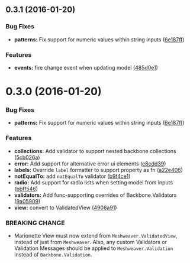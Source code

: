 <a name="0.3.1"></a>
## 0.3.1 (2016-01-20)


### Bug Fixes

* **patterns:** Fix support for numeric values within string inputs ([6e187ff](https://github.com/aranasoft/meshweaver/commit/6e187ff))

### Features

* **events:** fire change event when updating model ([485d0e1](https://github.com/aranasoft/meshweaver/commit/485d0e1))


<a name="0.3.0"></a>
# 0.3.0 (2016-01-20)


### Bug Fixes

* **patterns:** Fix support for numeric values within string inputs ([6e187ff](https://github.com/aranasoft/meshweaver/commit/6e187ff))

### Features

* **collections:** Add validator to support nested backbone collections ([5cb026a](https://github.com/aranasoft/meshweaver/commit/5cb026a))
* **error:** Add support for alternative error ui elements ([e8cdd39](https://github.com/aranasoft/meshweaver/commit/e8cdd39))
* **labels:** Override `label` formatter to support property as fn ([a22e406](https://github.com/aranasoft/meshweaver/commit/a22e406))
* **notEqualTo:** add `notEqualTo` validator ([b9f4ce1](https://github.com/aranasoft/meshweaver/commit/b9f4ce1))
* **radio:** Add support for radio lists when setting model from inputs ([bbff546](https://github.com/aranasoft/meshweaver/commit/bbff546))
* **validators:** Add func-supporting overrides of Backbone.Validators ([9a05909](https://github.com/aranasoft/meshweaver/commit/9a05909))
* **view:** convert to ValidatedView ([4908a91](https://github.com/aranasoft/meshweaver/commit/4908a91))


### BREAKING CHANGE

* Marionette View must now extend from
`Meshweaver.ValidatedView`, instead of just from `Meshweaver`. Also,
any custom Validators or Validation Messages should be applied to
`Meshweaver.Validation` instead of `Backbone.Validation`.


